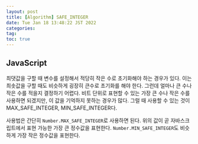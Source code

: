 ```yaml
---
layout: post
title: [Algorithm] SAFE_INTEGER
date: Tue Jan 18 13:48:22 JST 2022
categories:
tag:
toc: true
---
```


## JavaScript

최댓값을 구할 때 변수를 설정해서 적당히 작은 수로 초기화해야 하는 경우가 있다.
이는 최솟값을 구할 때도 비슷하게 굉장히 큰수로 초기화를 해야 한다.
그런데 얼마나 큰 수나 작은 수를 적을지 결정하기 어렵다.
비트 단위로 표현할 수 있는 가장 큰 수나 작은 수를 사용하면 되겠지만, 이 값을 기억하지 못하는 경우가 많다.
그럴 때 사용할 수 있는 것이 MAX_SAFE_INTEGER, MIN_SAFE_INTEGER다.

사용법은 간단히 `Number.MAX_SAFE_INTEGER`로 사용하면 된다.
위의 값이 곧 자바스크립트에서 표현 가능한 가장 큰 정수값을 표현한다.
`Number.MIN_SAFE_INTEGER`도 비슷하게 가장 작은 정수값을 표현한다.
